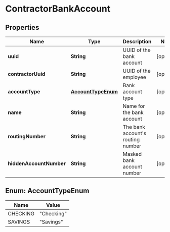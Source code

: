 

# ContractorBankAccount


## Properties

| Name | Type | Description | Notes |
|------------ | ------------- | ------------- | -------------|
|**uuid** | **String** | UUID of the bank account |  [optional] |
|**contractorUuid** | **String** | UUID of the employee |  [optional] |
|**accountType** | [**AccountTypeEnum**](#AccountTypeEnum) | Bank account type |  [optional] |
|**name** | **String** | Name for the bank account |  [optional] |
|**routingNumber** | **String** | The bank account&#39;s routing number |  [optional] |
|**hiddenAccountNumber** | **String** | Masked bank account number |  [optional] |



## Enum: AccountTypeEnum

| Name | Value |
|---- | -----|
| CHECKING | &quot;Checking&quot; |
| SAVINGS | &quot;Savings&quot; |



